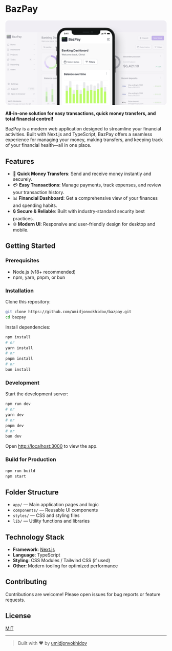 # BazPay

<p align="center">
  <img src="./app/opengraph-image.png" alt="BazPay Open Graph image" width="600" />
</p>

**All-in-one solution for easy transactions, quick money transfers, and total financial control!**

BazPay is a modern web application designed to streamline your financial activities. Built with Next.js and TypeScript, BazPay offers a seamless experience for managing your money, making transfers, and keeping track of your financial health—all in one place.

## Features

- 🚀 **Quick Money Transfers**: Send and receive money instantly and securely.
- 💳 **Easy Transactions**: Manage payments, track expenses, and review your transaction history.
- 📊 **Financial Dashboard**: Get a comprehensive view of your finances and spending habits.
- 🔒 **Secure & Reliable**: Built with industry-standard security best practices.
- 🌐 **Modern UI**: Responsive and user-friendly design for desktop and mobile.

## Getting Started

### Prerequisites

- Node.js (v18+ recommended)
- npm, yarn, pnpm, or bun

### Installation

Clone this repository:

```bash
git clone https://github.com/umidjonvokhidov/bazpay.git
cd bazpay
```

Install dependencies:

```bash
npm install
# or
yarn install
# or
pnpm install
# or
bun install
```

### Development

Start the development server:

```bash
npm run dev
# or
yarn dev
# or
pnpm dev
# or
bun dev
```

Open [http://localhost:3000](http://localhost:3000) to view the app.

### Build for Production

```bash
npm run build
npm start
```

## Folder Structure

- `app/` — Main application pages and logic
- `components/` — Reusable UI components
- `styles/` — CSS and styling files
- `lib/` — Utility functions and libraries

## Technology Stack

- **Framework**: [Next.js](https://nextjs.org/)
- **Language**: TypeScript
- **Styling**: CSS Modules / Tailwind CSS (if used)
- **Other**: Modern tooling for optimized performance

## Contributing

Contributions are welcome! Please open issues for bug reports or feature requests.

## License

[MIT](LICENSE)

---

> Built with ❤️ by [umidjonvokhidov](https://github.com/umidjonvokhidov)
